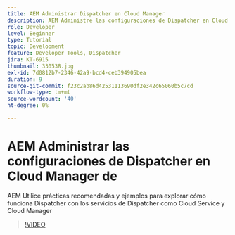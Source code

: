 ```yaml
---
title: AEM Administrar Dispatcher en Cloud Manager
description: AEM Administre las configuraciones de Dispatcher en Cloud Manager de la.
role: Developer
level: Beginner
type: Tutorial
topic: Development
feature: Developer Tools, Dispatcher
jira: KT-6915
thumbnail: 330538.jpg
exl-id: 7d0812b7-2346-42a9-bcd4-ceb394905bea
duration: 9
source-git-commit: f23c2ab86d42531113690df2e342c65060b5c7cd
workflow-type: tm+mt
source-wordcount: '40'
ht-degree: 0%

---
```


# AEM Administrar las configuraciones de Dispatcher en Cloud Manager de

AEM Utilice prácticas recomendadas y ejemplos para explorar cómo funciona Dispatcher con los servicios de Dispatcher como Cloud Service y Cloud Manager

>[!VIDEO](https://video.tv.adobe.com/v/330538?quality=12&learn=on)
